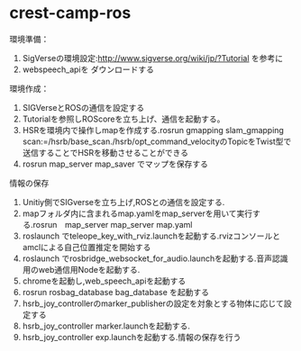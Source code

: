 # crest-camp-ros
環境準備：  
1. SigVerseの環境設定:http://www.sigverse.org/wiki/jp/?Tutorial を参考に  
2. webspeech_apiを ダウンロードする  

環境作成：  
1. SIGVerseとROSの通信を設定する  
2. Tutorialを参照しROScoreを立ち上げ、通信を起動する。  
3. HSRを環境内で操作しmapを作成する.rosrun gmapping slam_gmapping scan:=/hsrb/base_scan./hsrb/opt_command_velocityのTopicをTwist型で送信することでHSRを移動させることができる  
4. rosrun map_server map_saver でマップを保存する  

情報の保存  
1. Unitiy側でSIGverseを立ち上げ,ROSとの通信を設定する.  
2. mapフォルダ内に含まれるmap.yamlをmap_serverを用いて実行する.rosrun　map_server map_server map.yaml  
3. roslaunch でteleope_key_with_rviz.launchを起動する.rvizコンソールとamclによる自己位置推定を開始する  
4. roslaunch でrosbridge_websocket_for_audio.launchを起動する.音声認識用のweb通信用Nodeを起動する.  
5. chromeを起動し,web_speech_apiを起動する  
6. rosrun rosbag_database bag_database を起動する  
7. hsrb_joy_controllerのmarker_publisherの設定を対象とする物体に応じて設定する  
8. hsrb_joy_controller marker.launchを起動する.  
9. hsrb_joy_controller exp.launchを起動する.情報の保存を行う  
